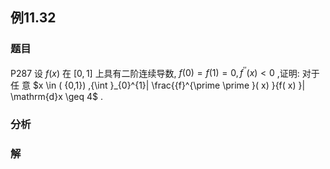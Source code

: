 ## 例11.32
### 题目
P287 设 $f( x)$ 在 $\lbrack {0,1}\rbrack$ 上具有二阶连续导数, $f( 0) = f( 1) = 0,{f}^{\prime \prime }( x) < 0$ ,证明: 对于任
意 $x \in ( {0,1}) ,{\int }_{0}^{1}| \frac{{f}^{\prime \prime }( x) }{f( x) }| \mathrm{d}x \geq 4$ .
### 分析

### 解